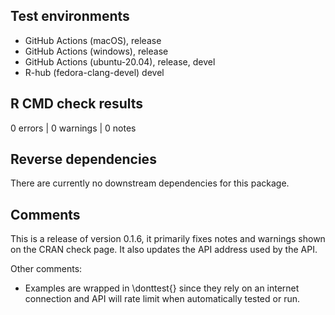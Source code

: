 ## Test environments

* GitHub Actions (macOS), release
* GitHub Actions (windows), release
* GitHub Actions (ubuntu-20.04), release, devel
* R-hub (fedora-clang-devel) devel

## R CMD check results

0 errors | 0 warnings | 0 notes

## Reverse dependencies

There are currently no downstream dependencies for this package.

## Comments

This is a release of version 0.1.6, it primarily fixes notes and warnings shown on the CRAN check page.
It also updates the API address used by the API.

Other comments:

* Examples are wrapped in \donttest{} since they rely on an internet connection and API will rate limit when automatically tested or run.

